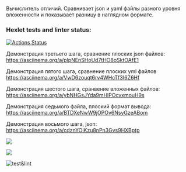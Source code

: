 Вычислитель отличий. Сравнивает json и yaml файлы разного уровня вложенности и показывает разницу в наглядном формате.

### Hexlet tests and linter status:
[![Actions Status](https://github.com/durgedancing/frontend-project-lvl2/workflows/hexlet-check/badge.svg)](https://github.com/durgedancing/frontend-project-lvl2/actions)

Демонстрация третьего шага, сравнение плоских json файлов:
https://asciinema.org/a/plpNEnSHoUd7tHO8oSktOAfE1

Демонстрация пятого шага, сравнение плоских yml файлов
https://asciinema.org/a/VwD6zouqt6rv4WHcTf3I6Z6Hf

Демонстрация шестого шага, сранвение вложенных файлов: 
https://asciinema.org/a/ybNHGsJYda9mHlPOcvxmouH9s

Демонстрация седьмого файла, плоский формат вывода:
https://asciinema.org/a/BTDXeNwW9jOPOv6NsyGzeABom

Демонстрация восьмого шага, json:
https://asciinema.org/a/cdznYOiKzu8nPn3Gvs9HXBptp

<a href="https://codeclimate.com/github/codeclimate/codeclimate/maintainability"><img src="https://api.codeclimate.com/v1/badges/a99a88d28ad37a79dbf6/maintainability" /></a>

<a href="https://codeclimate.com/github/codeclimate/codeclimate/test_coverage"><img src="https://api.codeclimate.com/v1/badges/a99a88d28ad37a79dbf6/test_coverage" /></a>

![test&lint](https://github.com/durgedancing/frontend-project-lvl2/actions/workflows/test&lint.yml/badge.svg)
